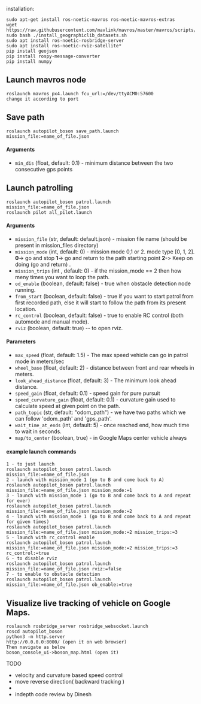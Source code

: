 installation:
```
sudo apt-get install ros-noetic-mavros ros-noetic-mavros-extras
wget https://raw.githubusercontent.com/mavlink/mavros/master/mavros/scripts/install_geographiclib_datasets.sh
sudo bash ./install_geographiclib_datasets.sh
sudo apt install ros-noetic-rosbridge-server
sudo apt install ros-noetic-rviz-satellite*
pip install geojson
pip install rospy-message-converter
pip install numpy
```


## Launch mavros node
```
roslaunch mavros px4.launch fcu_url:=/dev/ttyACM0:57600 
change it according to port
```


## Save path
```
roslaunch autopilot_boson save_path.launch mission_file:=name_of_file.json
```
#### Arguments
* `min_dis` (float, default: 0.1) - minimum distance between the two consecutive gps points

## Launch patrolling
```
roslaunch autopilot_boson patrol.launch mission_file:=name_of_file.json
roslaunch pilot all_pilot.launch
```
#### Arguments
* `mission_file`  (str, default: default.json) - mission file name (should be present in mission_files directory)
* `mission_mode`  (int, default: 0) - mission mode 0,1 or 2. mode type [0, 1, 2]. **0**-> go and stop
                                                                   **1**-> go and return to the path starting point
                                                                   **2-**> Keep on doing (go and return) .
* `mission_trips` (int , default: 0) - if the mission_mode == 2 then how meny times you want to loop the path.
* `od_enable`     (boolean, default: false) - true when obstacle detection node running.
* `from_start`    (boolean, default: false) - true if you want to start patrol from first recorded path, else it will start to follow the path from its present location.
* `rc_control`    (boolean, default: false) - true to enable RC control (both automode and manual mode).
* `rviz`         (boolean, default: true) -- to open rviz.


#### Parameters
* `max_speed` (float, default: 1.5) - The max speed vehicle can go in patrol mode in meters/sec
* `wheel_base` (float, default: 2) - distance between front and rear wheels in meters.
* `look_ahead_distance` (float, default: 3) - The minimum look ahead distance.
* `speed_gain` (float, default: 0.1) - speed gain for pure pursuit
* `speed_curvature_gain` (float, default: 0.1) - curvature gain used to calculate speed at given point on the path.
* `path_topic` (str, default: "odom_path") - we have two paths which we can follow 'odom_path' and 'gps_path'. 
* `wait_time_at_ends` (int, default: 5) - once reached end, how much time to wait in seconds.
* `map/to_center` (boolean, true) - in Google Maps center vehicle always

#### example launch commands
```
1 - to just launch
roslaunch autopilot_boson patrol.launch mission_file:=name_of_file.json
2 - launch with mission_mode 1 (go to B and come back to A)
roslaunch autopilot_boson patrol.launch mission_file:=name_of_file.json mission_mode:=1
3 - launch with mission_mode 1 (go to B and come back to A and repeat for ever)
roslaunch autopilot_boson patrol.launch mission_file:=name_of_file.json mission_mode:=2
4 - launch with mission_mode 1 (go to B and come back to A and repeat for given times)
roslaunch autopilot_boson patrol.launch mission_file:=name_of_file.json mission_mode:=2 mission_trips:=3
5 - launch with rc_control enable
roslaunch autopilot_boson patrol.launch mission_file:=name_of_file.json mission_mode:=2 mission_trips:=3 rc_control:=true
6 - to disable rviz
roslaunch autopilot_boson patrol.launch mission_file:=name_of_file.json rviz:=false
7 - to enable to obstacle detection
roslaunch autopilot_boson patrol.launch mission_file:=name_of_file.json ob_enable:=true
```

## Visualize live tracking of vehicle on Google Maps.
```
roslaunch rosbridge_server rosbridge_websocket.launch
roscd autopilot_boson
python3 -m http.server
http://0.0.0.0:8000/ (open it on web browser)
Then navigate as below 
boson_console_ui->boson_map.html (open it)
```

TODO
* velocity and curvature based speed control
* move reverse direction( backward tracking )
* 
* indepth code review by Dinesh
